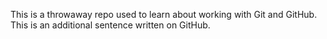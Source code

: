 This is a throwaway repo used to learn about working with Git and GitHub.
This is an additional sentence written on GitHub.
